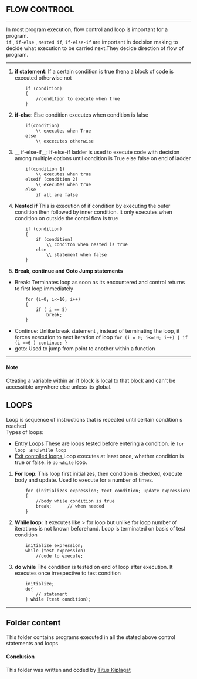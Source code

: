 ##		FLOW CONTROOL
***
In most program execution, flow control and loop is important for a program.<br/>
`if` , `if-else` , `Nested if`, `if-else-if` are important in decision making to decide what execution to be carried next.They decide direction of flow of program.<br/>
****
1. **if statement**:
	If a certain condition is true thena a block of code is executed otherwise not
	```
		if (condition)
		{
			//condition to execute when true
		}
	```
2. **if-else**:
	Else condition executes when condition is false
	```
		if(condition)
			\\ executes when True
		else
			\\ excecutes otherwise
	```
3. __ if-else-if__:
	If-else-if ladder is used to execute code with decision among multiple options until condition is True else false on end of ladder
	```
		if(condition 1)
			\\ executes when true
		elseif (condition 2)
			\\ executes when true
		else
			if all are false
	```
4. __Nested if__
	This is execution of if condition by executing the outer condition then followed by inner condition.
	It only executes when condition on outside the contol flow is true
	```
		if (condition)
		{
			if (condition)
				\\ conditon when nested is true
			else
				\\ statement when false
		}
	```
5. **Break, continue and Goto  Jump statements**
-	Break:
		Terminates loop as soon as its encountered  and control returns to first loop immediately
	```
		for (i=0; i<=10; i++)
		{
			if ( i == 5)
				break;
		}
	```
-	Continue:
		Unlike break statement , instead of terminating the loop, it forces execution to next iteration of loop
		```
			for (i = 0; i<=10; i++)
			{
				if (i ==6 )
					continue;
			}
		```
-	goto:
		Used to jump from point to another within a function
***
#### Note
Cteating a variable within an if block is local to that block and can't be accessiible anywhere else unless its global.
## 		LOOPS
Loop is sequence of instructions that is repeated until certain condition s reached <br/>
Types of loops: <br/>
-	<u> Entry Loops </u>
These are loops tested before entering a condition. ie `for loop ` and `while loop `
-	<u> Exit contolled loops </u>
Loop executes at least once, whether condition is true or false. ie `do-while` loop.
1. 	**For loop**:
	This loop first initializes, then condition is checked, execute body and update.
	Used to execute for a number of times.
	```
		for (initializes expression; text condition; update expression)
		{
			//body while condition is true
			break;		// when needed
		}
	```
2.	**While loop**:
	It executes like > for loop but unlike for loop number of iterations is not known beforehand. Loop is terminated on basis of test condition
	```
		initialize expression;
		while (test expression)
			//code to execute;
	```
3. 	**do while**
	The  condition is tested on end of loop after execution. It executes once irrespective to test condition
	```
		initialize;
		do{
			// statement
		} while (test condition);
***
## Folder content
This folder contains programs executed in all the stated above control statements and loops 
#### Conclusion
This folder was written and coded by [Titus Kiplagat](https://ke.linkedin.com/in/titus-kiplagat-5146ba210)
